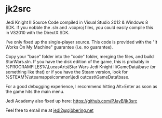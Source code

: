 jk2src
======

Jedi Knight II Source Code compiled in Visual Studio 2012 &amp; Windows 8 SDK. If you nobble the .sln and .vcxproj files, you could easily compile this in VS2010 with the DirectX SDK.

I've only fixed up the single-player source. This code is provided with the "It Works On My Machine" guarantee (i.e. no guarantee).

Copy your "base" folder into the "code" folder, merging the files, and build StarWars.sln. If you have the disk edition of the game, this is probably in %PROGRAMFILES%\LucasArts\Star Wars Jedi Knight II\GameData\base (or something like that) or if you have the Steam version, look for %STEAM%\steamapps\common\jedi outcast\GameData\base.

For a good debugging experience, I recommend hitting Alt+Enter as soon as the game hits the main menu.

Jedi Academy also fixed up here: https://github.com/PJayB/jk3src

Feel free to email me at jedi2@gibbering.net

